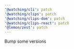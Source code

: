```yaml
---
'@watching/cli': patch
'@watching/clips': patch
'@watching/clips-dom': patch
'@watching/clips-react': patch
'@lemon/zest': patch
---
```


Bump some versions

